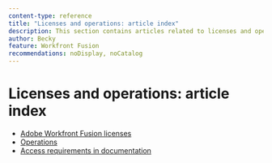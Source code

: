 ```yaml
---
content-type: reference
title: "Licenses and operations: article index"
description: This section contains articles related to licenses and operations.
author: Becky
feature: Workfront Fusion
recommendations: noDisplay, noCatalog
---
```


# Licenses and operations: article index

* [Adobe Workfront Fusion licenses](/help/workfront-fusion/set-up-and-manage-workfront-fusion/licensing-operations-overview/license-automation-vs-integration.md)
* [Operations](/help/workfront-fusion/set-up-and-manage-workfront-fusion/licensing-operations-overview/operations-in-workfront-fusion.md)
* [Access requirements in documentation](/help/workfront-fusion/set-up-and-manage-workfront-fusion/licensing-operations-overview/access-level-requirements-in-documentation.md)
